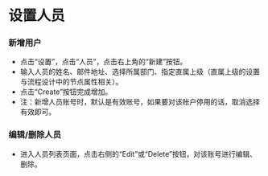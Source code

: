 # 设置人员
### 新增用户
- 点击“设置”，点击“人员”，点击右上角的“新建”按钮。
- 输入人员的姓名、邮件地址、选择所属部门、指定直属上级（直属上级的设置与流程设计中的节点属性相关）。
- 点击“Create”按钮完成增加。
- 注：新增人员账号时，默认是有效账号，如果要对该账户停用的话，取消选择有效即可。

### 编辑/删除人员
- 进入人员列表页面，点击右侧的“Edit”或“Delete”按钮，对该账号进行编辑、删除。

